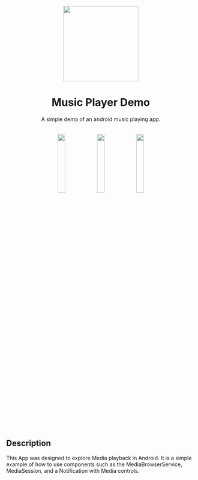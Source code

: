 <p align="center">
  
  <img width="200" src="https://user-images.githubusercontent.com/9878534/71321692-60b8cf80-248b-11ea-8a0f-6de0283a56ab.png">
</p>

<h1 align="center">Music Player Demo</h1>

<div align="center">
  A simple demo of an android music playing app.
</div>

<br>

<p align="middle">
  <img src="https://user-images.githubusercontent.com/9878534/71321683-4da5ff80-248b-11ea-8f44-89fc775d4c9b.png" width="20%">
  <img src="https://user-images.githubusercontent.com/9878534/71321684-51398680-248b-11ea-9601-b6698610f6ba.png" width="20%">
  <img src="https://user-images.githubusercontent.com/9878534/71321688-54347700-248b-11ea-8cc9-cb49dd806645.png" width="20%">
</p>

## Description

This App was designed to explore Media playback in Android. It is a simple example of how to use components such as the MediaBrowserService, MediaSession, and a Notification with Media controls.
